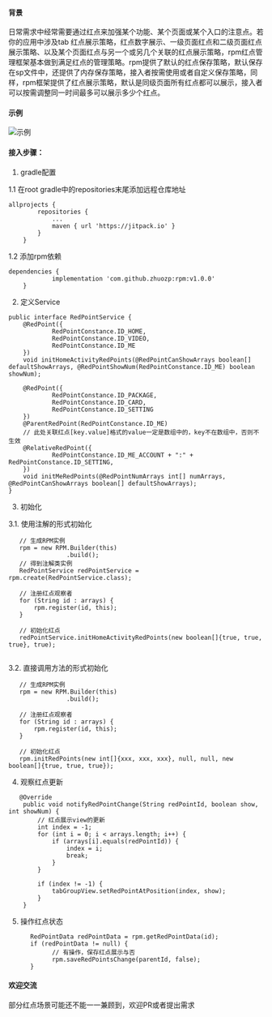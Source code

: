 #### 背景
日常需求中经常需要通过红点来加强某个功能、某个页面或某个入口的注意点。若你的应用中涉及tab 红点展示策略，红点数字展示、一级页面红点和二级页面红点展示策略、以及某个页面红点与另一个或另几个关联的红点展示策略，rpm红点管理框架基本做到满足红点的管理策略。rpm提供了默认的红点保存策略，默认保存在sp文件中，还提供了内存保存策略，接入者按需使用或者自定义保存策略，同样，rpm框架提供了红点展示策略，默认是同级页面所有红点都可以展示，接入者可以按需调整同一时间最多可以展示多少个红点。

#### 示例
![示例](https://github.com/zhuozp/RPM/blob/master/images/device-2020-03-05-231839.gif)

#### 接入步骤：
1. gradle配置

1.1 在root gradle中的repositories末尾添加远程仓库地址
```
allprojects {
		repositories {
			...
			maven { url 'https://jitpack.io' }
		}
	}
```
1.2 添加rpm依赖
```
dependencies {
	        implementation 'com.github.zhuozp:rpm:v1.0.0'
	}
```

2. 定义Service
```
public interface RedPointService {
    @RedPoint({
            RedPointConstance.ID_HOME,
            RedPointConstance.ID_VIDEO,
            RedPointConstance.ID_ME
    })
    void initHomeActivityRedPoints(@RedPointCanShowArrays boolean[] defaultShowArrays, @RedPointShowNum(RedPointConstance.ID_ME) boolean showNum);

    @RedPoint({
            RedPointConstance.ID_PACKAGE,
            RedPointConstance.ID_CARD,
            RedPointConstance.ID_SETTING
    })
    @ParentRedPoint(RedPointConstance.ID_ME)
    // 此处关联红点[key.value]格式的value一定是数组中的，key不在数组中，否则不生效
    @RelativeRedPoint({
            RedPointConstance.ID_ME_ACCOUNT + ":" + RedPointConstance.ID_SETTING,
    })
    void initMeRedPoints(@RedPointNumArrays int[] numArrays, @RedPointCanShowArrays boolean[] defaultShowArrays);
}
```

3. 初始化

3.1. 使用注解的形式初始化
```
   // 生成RPM实例
   rpm = new RPM.Builder(this)
                .build();
   // 得到注解类实例
   RedPointService redPointService = rpm.create(RedPointService.class);   
   
   // 注册红点观察者
   for (String id : arrays) {
       rpm.register(id, this);
   }  
   
   // 初始化红点
   redPointService.initHomeActivityRedPoints(new boolean[]{true, true, true}, true);
   
```

3.2. 直接调用方法的形式初始化
```
   // 生成RPM实例
   rpm = new RPM.Builder(this)
                .build();
   
   // 注册红点观察者
   for (String id : arrays) {
       rpm.register(id, this);
   }  
   
   // 初始化红点
   rpm.initRedPoints(new int[]{xxx, xxx, xxx}, null, null, new boolean[]{true, true, true});
```

4. 观察红点更新
```
   @Override
    public void notifyRedPointChange(String redPointId, boolean show, int showNum) {
        // 红点展示view的更新
        int index = -1;
        for (int i = 0; i < arrays.length; i++) {
            if (arrays[i].equals(redPointId)) {
                index = i;
                break;
            }
        }

        if (index != -1) {
            tabGroupView.setRedPointAtPosition(index, show);
        }
    }
```

5. 操作红点状态
```
      RedPointData redPointData = rpm.getRedPointData(id);
      if (redPointData != null) {
            // 有操作，保存红点展示与否
            rpm.saveRedPointsChange(parentId, false);
      }
```

#### 欢迎交流
部分红点场景可能还不能一一兼顾到，欢迎PR或者提出需求
